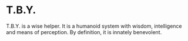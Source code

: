 # T.B.Y.
T.B.Y. is a wise helper. It is a humanoid system with wisdom, intelligence and means of perception. By definition, it is innately benevolent.
